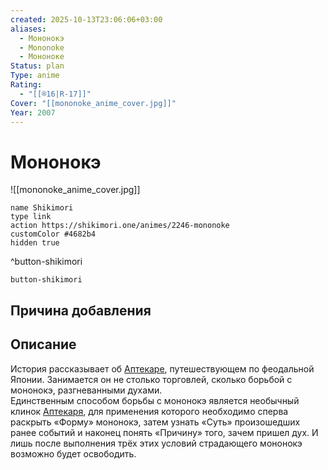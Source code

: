 ```yaml
---
created: 2025-10-13T23:06:06+03:00
aliases:
  - Мононокэ
  - Mononoke
  - Мононоке
Status: plan
Type: anime
Rating:
  - "[[®️16|R-17]]"
Cover: "[[mononoke_anime_cover.jpg]]"
Year: 2007
---
```


# Мононокэ

![[mononoke_anime_cover.jpg]]



```button
name Shikimori
type link
action https://shikimori.one/animes/2246-mononoke
customColor #4682b4
hidden true
```
^button-shikimori





`button-shikimori`

## Причина добавления




## Описание

История рассказывает об [Аптекаре](https://shikimori.one/characters/2865-kusuriuri), путешествующем по феодальной Японии. Занимается он не столько торговлей, сколько борьбой с мононокэ, разгневанными духами.  
Единственным способом борьбы с мононокэ является необычный клинок [Аптекаря](https://shikimori.one/characters/2865-kusuriuri), для применения которого необходимо сперва раскрыть «Форму» мононокэ, затем узнать «Суть» произошедших ранее событий и наконец понять «Причину» того, зачем пришел дух. И лишь после выполнения трёх этих условий страдающего мононокэ возможно будет освободить.
